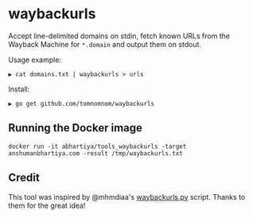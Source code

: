 # waybackurls

Accept line-delimited domains on stdin, fetch known URLs from the Wayback Machine for `*.domain` and output them on stdout.

Usage example:

```
▶ cat domains.txt | waybackurls > urls
```

Install:

```
▶ go get github.com/tomnomnom/waybackurls
```

## Running the Docker image
`docker run -it abhartiya/tools_waybackurls -target anshumanbhartiya.com -result /tmp/waybackurls.txt`

## Credit

This tool was inspired by @mhmdiaa's [waybackurls.py](https://gist.github.com/mhmdiaa/adf6bff70142e5091792841d4b372050) script.
Thanks to them for the great idea!
